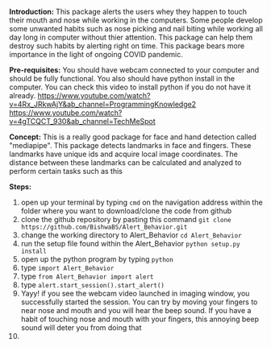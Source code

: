 **Introduction:**
This package alerts the users whey they happen to touch their mouth and nose 
while working in the computers. Some people develop some unwanted habits such as
nose picking and nail biting while working all day long in computer without thier attention. This package 
can help them destroy such habits by alerting right on time. This package bears more importance in the light of ongoing COVID pandemic.

**Pre-requisites:**
You should have webcam connected to your computer and should be fully functional. You also should have python install in the computer. You can check this video to install python if you do not have it already. https://www.youtube.com/watch?v=4Rx_JRkwAjY&ab_channel=ProgrammingKnowledge2 https://www.youtube.com/watch?v=4gTCQCT_930&ab_channel=TechMeSpot

**Concept:**
This is a really good package for face and hand detection called "mediapipe". This package detects landmarks in face and fingers. These landmarks have unique ids and acquire local image coordinates. The distance between these landmarks can be calculated and analyzed to perform certain tasks such as this

**Steps:**
1.  open up your terminal by typing `cmd` on the navigation address within the folder where you want to download/clone the code from github
2.  clone the github repository by pasting this command  `git clone https://github.com/BishwaBS/Alert_Behavior.git`
3.  change the working directory to Alert_Behavior  `cd Alert_Behavior`
4.  run the setup file found within the Alert_Behavior `python setup.py install`
5.  open up the python program by typing `python`
6.  type `import Alert_Behavior`
7.  type `from Alert_Behavior import alert`
8.  type `alert.start_session().start_alert()`
9.  Yayy! if you see the webcam video launched in imaging window, you successfully started the session. You can try by moving your fingers to near nose and mouth and you will hear the beep sound. If you have a habit of touching nose and mouth with your fingers, this annoying beep sound will deter you from doing that
10.  
